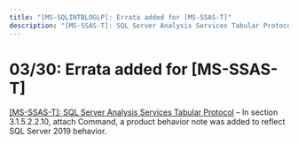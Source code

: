 ```yaml
---
title: "[MS-SQLINTBLOGLP]: Errata added for [MS-SSAS-T]"
description: "[MS-SSAS-T]: SQL Server Analysis Services Tabular Protocol – In section 3.1.5.2.2.10, attach Command, a product behavior note was added to"
---
```


# 03/30: Errata added for [MS-SSAS-T]

<p> </p>
<p><span><a href="https://sqlprotocoldoc.blob.core.windows.net/productionsqlarchives/MS-SSAS-T/%5bMS-SSAS-T%5d-errata.pdf">[MS-SSAS-T]:
SQL Server Analysis Services Tabular Protocol</a></span> – In section
3.1.5.2.2.10, attach Command, a product behavior note was added to reflect SQL
Server 2019 behavior.</p>


                